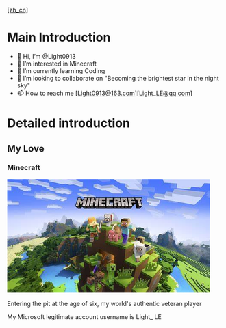 [[zh_cn]](https://github.com/Light0913/Light0913/blob/main/README_zh_cn.md)

# Main Introduction

- 👋 Hi, I’m @Light0913
- 👀 I’m interested in Minecraft
- 🌱 I’m currently learning Coding
- 💞️ I’m looking to collaborate on "Becoming the brightest star in the night sky"
- 📫 How to reach me [Light0913@163.com][Light_LE@qq.com]
# Detailed introduction

## My Love

### Minecraft

  ![Minecraft.jpg](images/Minecraft.jpg)
  
  Entering the pit at the age of six, my world's authentic veteran player

  My Microsoft legitimate account username is Light_ LE

<!---
Light0913/Light0913 is a ✨ special ✨ repository because its `README.md` (this file) appears on your GitHub profile.
You can click the Preview link to take a look at your changes.
--->
